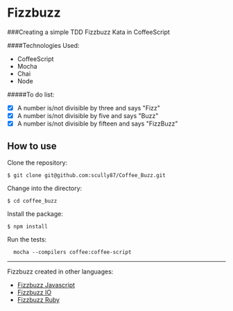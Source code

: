 Fizzbuzz
==================

###Creating a simple TDD Fizzbuzz Kata in CoffeeScript

####Technologies Used:

  - CoffeeScript
  - Mocha
  - Chai
  - Node

#####To do list:

  - [x] A number is/not divisible by three and says "Fizz"
  - [x] A number is/not divisible by five and says "Buzz"
  - [x] A number is/not divisible by fifteen and says "FizzBuzz"

How to use
----------
Clone the repository:
```shell
$ git clone git@github.com:scully87/Coffee_Buzz.git
```

Change into the directory:
```shell
$ cd coffee_buzz
```

Install the package:
```shell
$ npm install
```

Run the tests:
```shell
  mocha --compilers coffee:coffee-script
```

--------------------------------------------------

Fizzbuzz created in other languages:

  - [Fizzbuzz Javascript](https://www.github.com/scully87/Fizzbuzz_javascript)
  - [Fizzbuzz IO](https://www.github.com/Scully87/fizzbuzz_io)
  - [Fizzbuzz Ruby](https://www.github.com/Scully87/Fizzbuzz)